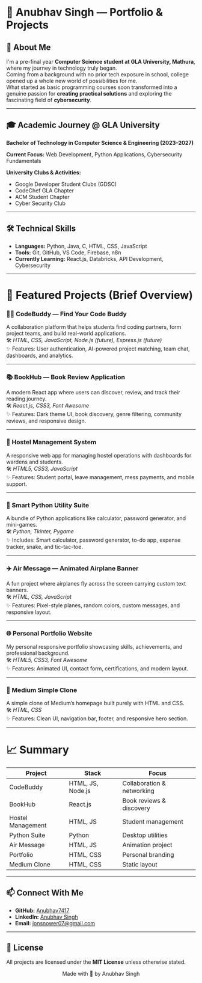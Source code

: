 
# 💼 Anubhav Singh — Portfolio & Projects

## 👋 About Me
I'm a pre-final year **Computer Science student at GLA University, Mathura**, where my journey in technology truly began.  
Coming from a background with no prior tech exposure in school, college opened up a whole new world of possibilities for me.  
What started as basic programming courses soon transformed into a genuine passion for **creating practical solutions** and exploring the fascinating field of **cybersecurity**.

---

## 🎓 Academic Journey @ GLA University
**Bachelor of Technology in Computer Science & Engineering (2023–2027)**

**Current Focus:** Web Development, Python Applications, Cybersecurity Fundamentals

**University Clubs & Activities:**
- Google Developer Student Clubs (GDSC)
- CodeChef GLA Chapter
- ACM Student Chapter
- Cyber Security Club

---

## 🛠️ Technical Skills
- **Languages:** Python, Java, C, HTML, CSS, JavaScript  
- **Tools:** Git, GitHub, VS Code, Firebase, n8n  
- **Currently Learning:** React.js, Databricks, API Development, Cybersecurity

---

# 🚀 Featured Projects (Brief Overview)

### 👨‍💻 CodeBuddy — Find Your Code Buddy
A collaboration platform that helps students find coding partners, form project teams, and build real-world applications.  
🛠️ *HTML, CSS, JavaScript, Node.js (future), Express.js (future)*  
✨ Features: User authentication, AI-powered project matching, team chat, dashboards, and analytics.

---

### 📚 BookHub — Book Review Application
A modern React app where users can discover, review, and track their reading journey.  
🛠️ *React.js, CSS3, Font Awesome*  
✨ Features: Dark theme UI, book discovery, genre filtering, community reviews, and responsive design.

---

### 🏫 Hostel Management System
A responsive web app for managing hostel operations with dashboards for wardens and students.  
🛠️ *HTML5, CSS3, JavaScript*  
✨ Features: Student portal, leave management, mess payments, and mobile support.

---

### 🧮 Smart Python Utility Suite
A bundle of Python applications like calculator, password generator, and mini-games.  
🛠️ *Python, Tkinter, Pygame*  
✨ Includes: Smart calculator, password generator, to-do app, expense tracker, snake, and tic-tac-toe.

---

### ✈️ Air Message — Animated Airplane Banner
A fun project where airplanes fly across the screen carrying custom text banners.  
🛠️ *HTML, CSS, JavaScript*  
✨ Features: Pixel-style planes, random colors, custom messages, and responsive layout.

---

### 🌐 Personal Portfolio Website
My personal responsive portfolio showcasing skills, achievements, and professional background.  
🛠️ *HTML5, CSS3, Font Awesome*  
✨ Features: Animated UI, contact form, certifications, and modern layout.

---

### 📰 Medium Simple Clone
A simple clone of Medium’s homepage built purely with HTML and CSS.  
🛠️ *HTML, CSS*  
✨ Features: Clean UI, navigation bar, footer, and responsive hero section.

---

# 📈 Summary

| Project | Stack | Focus |
|----------|--------|--------|
| CodeBuddy | HTML, JS, Node.js | Collaboration & networking |
| BookHub | React.js | Book reviews & discovery |
| Hostel Management | HTML, JS | Student management |
| Python Suite | Python | Desktop utilities |
| Air Message | HTML, JS | Animation project |
| Portfolio | HTML, CSS | Personal branding |
| Medium Clone | HTML, CSS | Static layout |

---

## 📫 Connect With Me
- **GitHub:** [Anubhav7417](https://github.com/Anubhav7417)
- **LinkedIn:** [Anubhav Singh](https://www.linkedin.com/in/anubhav-singh-aa800b307)
- **Email:** [jonsnower07@gmail.com](mailto:jonsnower07@gmail.com)

---

## 📄 License
All projects are licensed under the **MIT License** unless otherwise stated.

<div align="center">
Made with 💙 by Anubhav Singh
</div>
